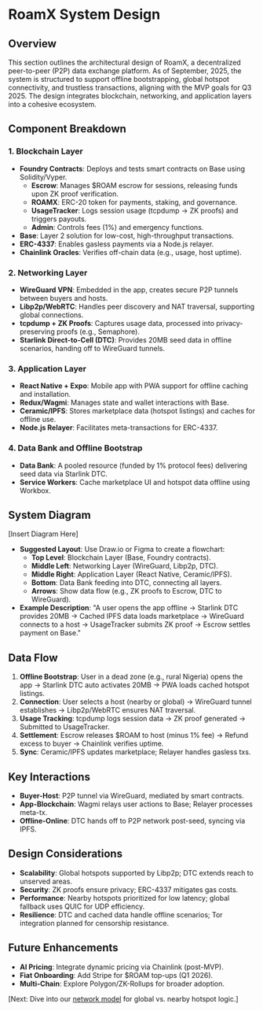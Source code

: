 # RoamX System Design

## Overview

This section outlines the architectural design of RoamX, a decentralized peer-to-peer (P2P) data exchange platform. As of September, 2025, the system is structured to support offline bootstrapping, global hotspot connectivity, and trustless transactions, aligning with the MVP goals for Q3 2025. The design integrates blockchain, networking, and application layers into a cohesive ecosystem.

## Component Breakdown

### 1. Blockchain Layer

- **Foundry Contracts**: Deploys and tests smart contracts on Base using Solidity/Vyper.
  - **Escrow**: Manages $ROAM escrow for sessions, releasing funds upon ZK proof verification.
  - **ROAMX**: ERC-20 token for payments, staking, and governance.
  - **UsageTracker**: Logs session usage (tcpdump → ZK proofs) and triggers payouts.
  - **Admin**: Controls fees (1%) and emergency functions.
- **Base**: Layer 2 solution for low-cost, high-throughput transactions.
- **ERC-4337**: Enables gasless payments via a Node.js relayer.
- **Chainlink Oracles**: Verifies off-chain data (e.g., usage, host uptime).

### 2. Networking Layer

- **WireGuard VPN**: Embedded in the app, creates secure P2P tunnels between buyers and hosts.
- **Libp2p/WebRTC**: Handles peer discovery and NAT traversal, supporting global connections.
- **tcpdump + ZK Proofs**: Captures usage data, processed into privacy-preserving proofs (e.g., Semaphore).
- **Starlink Direct-to-Cell (DTC)**: Provides 20MB seed data in offline scenarios, handing off to WireGuard tunnels.

### 3. Application Layer

- **React Native + Expo**: Mobile app with PWA support for offline caching and installation.
- **Redux/Wagmi**: Manages state and wallet interactions with Base.
- **Ceramic/IPFS**: Stores marketplace data (hotspot listings) and caches for offline use.
- **Node.js Relayer**: Facilitates meta-transactions for ERC-4337.

### 4. Data Bank and Offline Bootstrap

- **Data Bank**: A pooled resource (funded by 1% protocol fees) delivering seed data via Starlink DTC.
- **Service Workers**: Cache marketplace UI and hotspot data offline using Workbox.

## System Diagram

[Insert Diagram Here]

- **Suggested Layout**: Use Draw.io or Figma to create a flowchart:
  - **Top Level**: Blockchain Layer (Base, Foundry contracts).
  - **Middle Left**: Networking Layer (WireGuard, Libp2p, DTC).
  - **Middle Right**: Application Layer (React Native, Ceramic/IPFS).
  - **Bottom**: Data Bank feeding into DTC, connecting all layers.
  - **Arrows**: Show data flow (e.g., ZK proofs to Escrow, DTC to WireGuard).
- **Example Description**: "A user opens the app offline → Starlink DTC provides 20MB → Cached IPFS data loads marketplace → WireGuard connects to a host → UsageTracker submits ZK proof → Escrow settles payment on Base."

## Data Flow

1. **Offline Bootstrap**: User in a dead zone (e.g., rural Nigeria) opens the app → Starlink DTC auto activates 20MB → PWA loads cached hotspot listings.
2. **Connection**: User selects a host (nearby or global) → WireGuard tunnel establishes → Libp2p/WebRTC ensures NAT traversal.
3. **Usage Tracking**: tcpdump logs session data → ZK proof generated → Submitted to UsageTracker.
4. **Settlement**: Escrow releases $ROAM to host (minus 1% fee) → Refund excess to buyer → Chainlink verifies uptime.
5. **Sync**: Ceramic/IPFS updates marketplace; Relayer handles gasless txs.

## Key Interactions

- **Buyer-Host**: P2P tunnel via WireGuard, mediated by smart contracts.
- **App-Blockchain**: Wagmi relays user actions to Base; Relayer processes meta-tx.
- **Offline-Online**: DTC hands off to P2P network post-seed, syncing via IPFS.

## Design Considerations

- **Scalability**: Global hotspots supported by Libp2p; DTC extends reach to unserved areas.
- **Security**: ZK proofs ensure privacy; ERC-4337 mitigates gas costs.
- **Performance**: Nearby hotspots prioritized for low latency; global fallback uses QUIC for UDP efficiency.
- **Resilience**: DTC and cached data handle offline scenarios; Tor integration planned for censorship resistance.

## Future Enhancements

- **AI Pricing**: Integrate dynamic pricing via Chainlink (post-MVP).
- **Fiat Onboarding**: Add Stripe for $ROAM top-ups (Q1 2026).
- **Multi-Chain**: Explore Polygon/ZK-Rollups for broader adoption.

[Next: Dive into our [network model](network_model.md) for global vs. nearby hotspot logic.]
